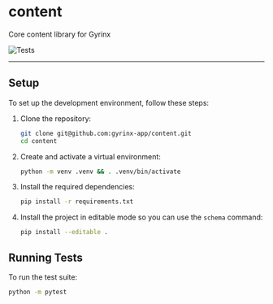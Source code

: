 # content

Core content library for Gyrinx

![Tests](https://github.com/gyrinx-app/content/actions/workflows/test.yaml/badge.svg)

---

## Setup

To set up the development environment, follow these steps:

1. Clone the repository:

    ```bash
    git clone git@github.com:gyrinx-app/content.git
    cd content
    ```

2. Create and activate a virtual environment:

    ```bash
    python -m venv .venv && . .venv/bin/activate
    ```

3. Install the required dependencies:

    ```bash
    pip install -r requirements.txt
    ```

4. Install the project in editable mode so you can use the `schema` command:

    ```bash
    pip install --editable .
    ```

## Running Tests

To run the test suite:

```bash
python -m pytest
```

